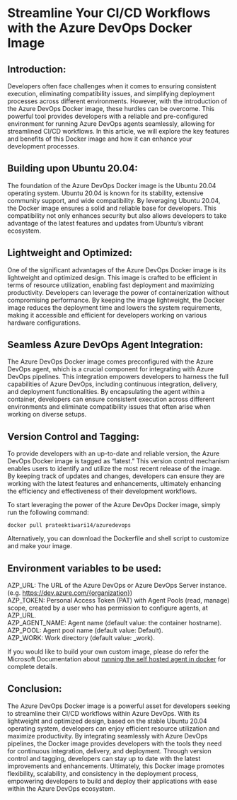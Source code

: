 # Streamline Your CI/CD Workflows with the Azure DevOps Docker Image

## Introduction: 
Developers often face challenges when it comes to ensuring consistent execution, eliminating compatibility issues, and simplifying deployment processes across different environments. However, with the introduction of the Azure DevOps Docker image, these hurdles can be overcome. This powerful tool provides developers with a reliable and pre-configured environment for running Azure DevOps agents seamlessly, allowing for streamlined CI/CD workflows. In this article, we will explore the key features and benefits of this Docker image and how it can enhance your development processes.

## Building upon Ubuntu 20.04: 
The foundation of the Azure DevOps Docker image is the Ubuntu 20.04 operating system. Ubuntu 20.04 is known for its stability, extensive community support, and wide compatibility. By leveraging Ubuntu 20.04, the Docker image ensures a solid and reliable base for developers. This compatibility not only enhances security but also allows developers to take advantage of the latest features and updates from Ubuntu’s vibrant ecosystem.

## Lightweight and Optimized: 
One of the significant advantages of the Azure DevOps Docker image is its lightweight and optimized design. This image is crafted to be efficient in terms of resource utilization, enabling fast deployment and maximizing productivity. Developers can leverage the power of containerization without compromising performance. By keeping the image lightweight, the Docker image reduces the deployment time and lowers the system requirements, making it accessible and efficient for developers working on various hardware configurations.

## Seamless Azure DevOps Agent Integration: 
The Azure DevOps Docker image comes preconfigured with the Azure DevOps agent, which is a crucial component for integrating with Azure DevOps pipelines. This integration empowers developers to harness the full capabilities of Azure DevOps, including continuous integration, delivery, and deployment functionalities. By encapsulating the agent within a container, developers can ensure consistent execution across different environments and eliminate compatibility issues that often arise when working on diverse setups.

## Version Control and Tagging: 
To provide developers with an up-to-date and reliable version, the Azure DevOps Docker image is tagged as “latest.” This version control mechanism enables users to identify and utilize the most recent release of the image. By keeping track of updates and changes, developers can ensure they are working with the latest features and enhancements, ultimately enhancing the efficiency and effectiveness of their development workflows.

To start leveraging the power of the Azure DevOps Docker image, simply run the following command:
```
docker pull prateektiwari14/azuredevops
```
Alternatively, you can download the Dockerfile and shell script to customize and make your image.

## Environment variables to be used:
AZP_URL: The URL of the Azure DevOps or Azure DevOps Server instance. (e.g. https://dev.azure.com/{organization}) <br>
AZP_TOKEN: Personal Access Token (PAT) with Agent Pools (read, manage) scope, created by a user who has permission to configure agents, at AZP_URL. <br>
AZP_AGENT_NAME: Agent name (default value: the container hostname). <br>
AZP_POOL: Agent pool name (default value: Default). <br>
AZP_WORK: Work directory (default value: _work). <br>

If you would like to build your own custom image, please do refer the Microsoft Documentation about [running the self hosted agent in docker](https://learn.microsoft.com/en-us/azure/devops/pipelines/agents/docker?view=azure-devops) for complete details. 

## Conclusion: 
The Azure DevOps Docker image is a powerful asset for developers seeking to streamline their CI/CD workflows within Azure DevOps. With its lightweight and optimized design, based on the stable Ubuntu 20.04 operating system, developers can enjoy efficient resource utilization and maximize productivity. By integrating seamlessly with Azure DevOps pipelines, the Docker image provides developers with the tools they need for continuous integration, delivery, and deployment. Through version control and tagging, developers can stay up to date with the latest improvements and enhancements. Ultimately, this Docker image promotes flexibility, scalability, and consistency in the deployment process, empowering developers to build and deploy their applications with ease within the Azure DevOps ecosystem.

